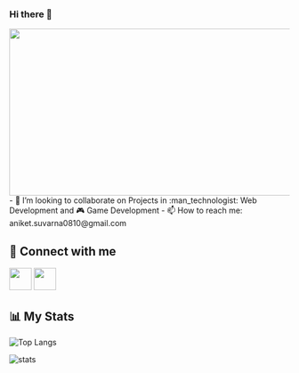 ### Hi there 👋

<!-- **Aniket-Suvarna/Aniket-Suvarna** is a ✨ _special_ ✨ repository because its `README.md` (this file) appears on your GitHub profile.

Here are some ideas to get you started: -->

<img align="right" width="560" height="300" src="https://user-images.githubusercontent.com/87710609/217566086-49ee9890-0921-4b47-9781-85cd8177a821.jpg">
<!-- - 🔭 I’m currently working on ...
- 🌱 I’m currently learning ...
- 🤔 I’m looking for help with ...
- 💬 Ask me about ... -->
- 👯 I’m looking to collaborate on Projects in :man_technologist: Web Development and 🎮 Game Development
- 📫 How to reach me: aniket.suvarna0810@gmail.com
<!-- - 😄 Pronouns: ...
- ⚡ Fun fact: ... -->

## 🤝 Connect with me

<div>
  <a href="https://www.instagram.com/aniket_suvarna/"><img src="https://user-images.githubusercontent.com/87710609/217555106-ea4e89dd-22a4-49df-88a8-a9c66dbcb59b.png" width="40" height="40"></a>
  <a href="https://www.linkedin.com/in/aniket-suvarna-082556230/"><img src="https://user-images.githubusercontent.com/87710609/217554605-e7f59749-a928-4931-8df1-55c18929ce9d.png" width="40" height="40"></a>
</div>



## 📊 My Stats
![Top Langs](https://github-readme-stats.vercel.app/api/top-langs/?username=Aniket-Suvarna)

![stats](https://github-readme-stats.vercel.app/api?username=Aniket-Suvarna&theme=buefy&show_icons=true)


